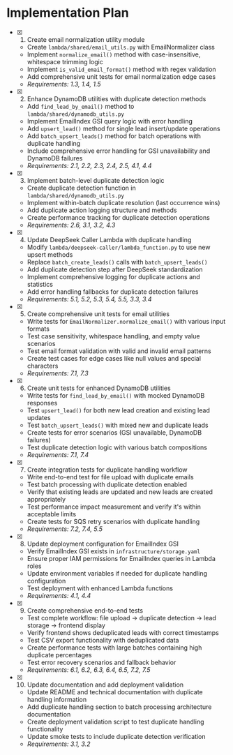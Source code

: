 # Implementation Plan

- [x] 1. Create email normalization utility module
  - Create `lambda/shared/email_utils.py` with EmailNormalizer class
  - Implement `normalize_email()` method with case-insensitive, whitespace trimming logic
  - Implement `is_valid_email_format()` method with regex validation
  - Add comprehensive unit tests for email normalization edge cases
  - _Requirements: 1.3, 1.4, 1.5_

- [x] 2. Enhance DynamoDB utilities with duplicate detection methods
  - Add `find_lead_by_email()` method to `lambda/shared/dynamodb_utils.py`
  - Implement EmailIndex GSI query logic with error handling
  - Add `upsert_lead()` method for single lead insert/update operations
  - Add `batch_upsert_leads()` method for batch operations with duplicate handling
  - Include comprehensive error handling for GSI unavailability and DynamoDB failures
  - _Requirements: 2.1, 2.2, 2.3, 2.4, 2.5, 4.1, 4.4_

- [x] 3. Implement batch-level duplicate detection logic
  - Create duplicate detection function in `lambda/shared/dynamodb_utils.py`
  - Implement within-batch duplicate resolution (last occurrence wins)
  - Add duplicate action logging structure and methods
  - Create performance tracking for duplicate detection operations
  - _Requirements: 2.6, 3.1, 3.2, 4.3_

- [x] 4. Update DeepSeek Caller Lambda with duplicate handling
  - Modify `lambda/deepseek-caller/lambda_function.py` to use new upsert methods
  - Replace `batch_create_leads()` calls with `batch_upsert_leads()`
  - Add duplicate detection step after DeepSeek standardization
  - Implement comprehensive logging for duplicate actions and statistics
  - Add error handling fallbacks for duplicate detection failures
  - _Requirements: 5.1, 5.2, 5.3, 5.4, 5.5, 3.3, 3.4_

- [x] 5. Create comprehensive unit tests for email utilities
  - Write tests for `EmailNormalizer.normalize_email()` with various input formats
  - Test case sensitivity, whitespace handling, and empty value scenarios
  - Test email format validation with valid and invalid email patterns
  - Create test cases for edge cases like null values and special characters
  - _Requirements: 7.1, 7.3_

- [x] 6. Create unit tests for enhanced DynamoDB utilities
  - Write tests for `find_lead_by_email()` with mocked DynamoDB responses
  - Test `upsert_lead()` for both new lead creation and existing lead updates
  - Test `batch_upsert_leads()` with mixed new and duplicate leads
  - Create tests for error scenarios (GSI unavailable, DynamoDB failures)
  - Test duplicate detection logic with various batch compositions
  - _Requirements: 7.1, 7.4_

- [x] 7. Create integration tests for duplicate handling workflow
  - Write end-to-end test for file upload with duplicate emails
  - Test batch processing with duplicate detection enabled
  - Verify that existing leads are updated and new leads are created appropriately
  - Test performance impact measurement and verify it's within acceptable limits
  - Create tests for SQS retry scenarios with duplicate handling
  - _Requirements: 7.2, 7.4, 5.5_

- [x] 8. Update deployment configuration for EmailIndex GSI
  - Verify EmailIndex GSI exists in `infrastructure/storage.yaml`
  - Ensure proper IAM permissions for EmailIndex queries in Lambda roles
  - Update environment variables if needed for duplicate handling configuration
  - Test deployment with enhanced Lambda functions
  - _Requirements: 4.1, 4.4_

- [x] 9. Create comprehensive end-to-end tests
  - Test complete workflow: file upload → duplicate detection → lead storage → frontend display
  - Verify frontend shows deduplicated leads with correct timestamps
  - Test CSV export functionality with deduplicated data
  - Create performance tests with large batches containing high duplicate percentages
  - Test error recovery scenarios and fallback behavior
  - _Requirements: 6.1, 6.2, 6.3, 6.4, 6.5, 7.2, 7.5_

- [x] 10. Update documentation and add deployment validation
  - Update README and technical documentation with duplicate handling information
  - Add duplicate handling section to batch processing architecture documentation
  - Create deployment validation script to test duplicate handling functionality
  - Update smoke tests to include duplicate detection verification
  - _Requirements: 3.1, 3.2_